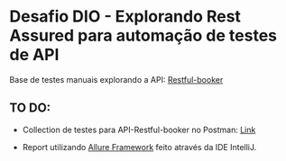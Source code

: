 # Desafio DIO - Explorando Rest Assured para automação de testes de API

Base de testes manuais explorando a API: <a href="https://restful-booker.herokuapp.com/apidoc/index.html" target="_blank">Restful-booker</a>

## TO DO:

* Collection de testes para API-Restful-booker no Postman: <a href="https://documenter.getpostman.com/view/25516341/2s935hPmJy" target="_blank">Link</a>

* Report utilizando <a href="https://github.com/allure-framework" target="_blank">Allure Framework</a> feito através da IDE IntelliJ.
